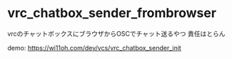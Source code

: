 # vrc_chatbox_sender_frombrowser
vrcのチャットボックスにブラウザからOSCでチャット送るやつ
責任はとらん

demo: https://wi11oh.com/dev/vcs/vrc_chatbox_sender_init
